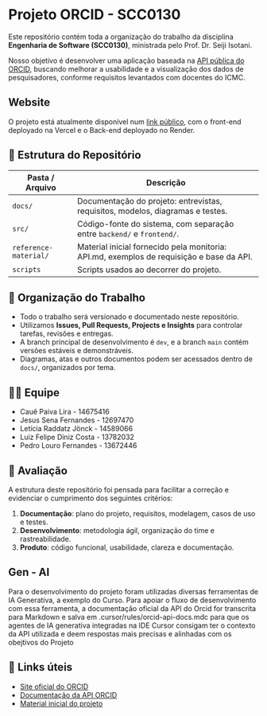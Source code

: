 # Projeto ORCID - SCC0130

Este repositório contém toda a organização do trabalho da disciplina **Engenharia de Software (SCC0130)**, ministrada pelo Prof. Dr. Seiji Isotani.

Nosso objetivo é desenvolver uma aplicação baseada na [API pública do ORCID](https://orcid.org), buscando melhorar a usabilidade e a visualização dos dados de pesquisadores, conforme requisitos levantados com docentes do ICMC.
## Website

O projeto está atualmente disponível num [link público](https://aidentro.vercel.app/), com o front-end deployado na Vercel e o Back-end deployado no Render.

## 📁 Estrutura do Repositório

| Pasta / Arquivo             | Descrição |
|----------------------------|-----------|
| `docs/`                    | Documentação do projeto: entrevistas, requisitos, modelos, diagramas e testes. |
| `src/`                     | Código-fonte do sistema, com separação entre `backend/` e `frontend/`. |
| `reference-material/`      | Material inicial fornecido pela monitoria: API.md, exemplos de requisição e base da API. |
| `scripts`                  | Scripts usados ao decorrer do projeto. |

## 📌 Organização do Trabalho

- Todo o trabalho será versionado e documentado neste repositório.
- Utilizamos **Issues, Pull Requests, Projects e Insights** para controlar tarefas, revisões e entregas.
- A branch principal de desenvolvimento é `dev`, e a branch `main` contém versões estáveis e demonstráveis.
- Diagramas, atas e outros documentos podem ser acessados dentro de `docs/`, organizados por tema.


## 🧑‍💻 Equipe

- Cauê Paiva Lira - 14675416  
- Jesus Sena Fernandes - 12697470  
- Letícia Raddatz Jönck - 14589066  
- Luiz Felipe Diniz Costa - 13782032  
- Pedro Louro Fernandes - 13672446


## 📝 Avaliação

A estrutura deste repositório foi pensada para facilitar a correção e evidenciar o cumprimento dos seguintes critérios:

1. **Documentação**: plano do projeto, requisitos, modelagem, casos de uso e testes.
2. **Desenvolvimento**: metodologia ágil, organização do time e rastreabilidade.
3. **Produto**: código funcional, usabilidade, clareza e documentação.

## Gen - AI

Para o desenvolvimento do projeto foram utilizadas diversas ferramentas de IA Generativa, a exemplo do Curso. Para apoiar o fluxo de desenvolvimento com essa ferramenta, a documentação oficial da API do Orcid for transcrita para Markdown e salva em  .cursor/rules/orcid-api-docs.mdc para que os agentes de IA generativa integradas na IDE Cursor consigam ter o contexto da API utilizada e deem respostas mais precisas e alinhadas com os obejtivos do Projeto


## 📎 Links úteis

- [Site oficial do ORCID](https://orcid.org)  
- [Documentação da API ORCID](https://github.com/ORCID/ORCID-Source)  
- [Material inicial do projeto](reference-material/)
